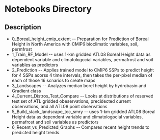 
# Notebooks Directory

## Description

- 0_Boreal_height_cmip_extent 
 -- Preparation for Prediction of Boreal Height in North America with CMIP6 bioclimatic variables, soil, permfrost
- 1_Train_RF_Model 
 -- uses 1-km gridded ATL08 Boreal Height data as dependent variable and climatologocial variables, permafrost and soil variables as predictors
- 2_Prediction
 -- Applies trained model to CMIP6 SSPs to predict height for 4 SSPs acorss 4 time intervals, then takes the per-pixel median of each of those 16 scnarios to create maps
- 3_Landscapes
 -- Analyzes median borel height by hydrobasin and Gradient class
- 4_Current_Distros_Test_Compare
 -- Looks at distributions of reserved test set of ATL gridded obeservations, precidected current observations, and all ATL08 point observations
- 5_Build_stack_landscape_tcc_smry
 -- uses 1-km gridded ATL08 Boreal Height data as dependent variable and climatologocial variables, permafrost and soil variables as predictors
- 6_Recent_vs_Predicted_Graphs
 -- Compares recent height trends to predicted height trends   

